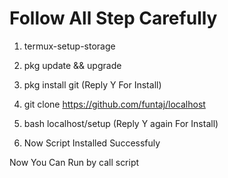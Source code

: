 # Follow All Step Carefully

1. termux-setup-storage

2. pkg update && upgrade

3. pkg install git
  (Reply Y For Install)
  
4. git clone https://github.com/funtaj/localhost

5. bash localhost/setup
  (Reply Y again For Install)
  
6. Now Script Installed Successfuly


Now You Can Run by call script
